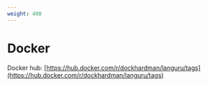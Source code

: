 ```yaml
---
weight: 400
---
```


# Docker

Docker hub: [https://hub.docker.com/r/dockhardman/languru/tags](https://hub.docker.com/r/dockhardman/languru/tags)
